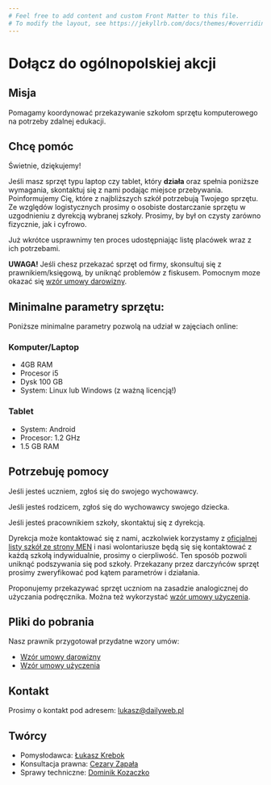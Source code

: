 ```yaml
---
# Feel free to add content and custom Front Matter to this file.
# To modify the layout, see https://jekyllrb.com/docs/themes/#overriding-theme-defaults
---
```


# Dołącz do ogólnopolskiej akcji

## Misja

Pomagamy koordynować przekazywanie szkołom sprzętu komputerowego na potrzeby zdalnej edukacji.

## Chcę pomóc

Świetnie, dziękujemy!

Jeśli masz sprzęt typu laptop czy tablet, który **działa** oraz spełnia poniższe
wymagania, skontaktuj się z nami podając miejsce przebywania.
Poinformujemy Cię, które z najbliższych szkół potrzebują Twojego sprzętu.
Ze względów logistycznych prosimy o osobiste dostarczanie sprzętu
w uzgodnieniu z dyrekcją wybranej szkoły. Prosimy, by był on czysty zarówno fizycznie,
jak i cyfrowo.

Już wkrótce usprawnimy ten proces udostępniając listę placówek wraz z ich potrzebami.

**UWAGA!** Jeśli chesz przekazać sprzęt od firmy, skonsultuj się z prawnikiem/księgową,
by uniknąć problemów z fiskusem. Pomocnym moze okazać się [wzór umowy darowizny](/pliki/Umowa-darowizna.rtf).

## Minimalne parametry sprzętu:

Poniższe minimalne parametry pozwolą na udział w zajęciach online:

### Komputer/Laptop

- 4GB RAM
- Procesor i5
- Dysk 100 GB
- System: Linux lub Windows (z ważną licencją!)

### Tablet

- System: Android
- Procesor: 1.2 GHz
- 1.5 GB RAM

## Potrzebuję pomocy

Jeśli jesteś uczniem, zgłoś się do swojego wychowawcy.

Jeśli jesteś rodzicem, zgłoś się do wychowawcy swojego dziecka.

Jeśli jesteś pracownikiem szkoły, skontaktuj się z dyrekcją.

Dyrekcja może kontaktować się z nami, aczkolwiek korzystamy z [oficjalnej listy szkół ze strony MEN](https://cie.men.gov.pl/sio-strona-glowna/podstawowe-informacje-dotyczce-wykazu-szko-i-placowek-owiatowych/wykaz-wg-wojewodztw/)
i nasi wolontariusze będą się się kontaktować z każdą szkołą indywidualnie, prosimy o cierpliwość.
Ten sposób pozwoli uniknąć podszywania się pod szkoły.
Przekazany przez darczyńców sprzęt prosimy zweryfikować pod kątem parametrów i działania. 

Proponujemy przekazywać sprzęt uczniom na zasadzie analogicznej do użyczania podręcznika.
Można też wykorzystać [wzór umowy użyczenia](/pliki/Umowa-uzyczenia.rtf).

## Pliki do pobrania

Nasz prawnik przygotował przydatne wzory umów:

- [Wzór umowy darowizny](/pliki/Umowa-darowizna.rtf)
- [Wzór umowy użyczenia](/pliki/Umowa-uzyczenia.rtf)

## Kontakt

Prosimy o kontakt pod adresem: lukasz@dailyweb.pl

## Twórcy

- Pomysłodawca: [Łukasz Krebok](https://www.linkedin.com/in/lukaszkrebok/)
- Konsultacja prawna: [Cezary Zapała](https://www.linkedin.com/in/cezaryzapala/)
- Sprawy techniczne: [Dominik Kozaczko](https://www.linkedin.com/in/dkozaczko/)
